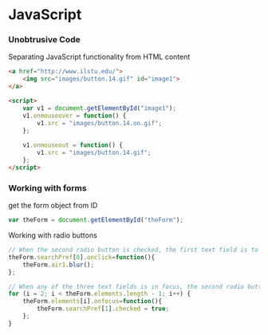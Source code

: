 # JavaScript 

### Unobtrusive Code 
Separating JavaScript functionality from HTML content  

```html
<a href="http://www.ilstu.edu/">
    <img src="images/button.14.gif" id="image1">    
</a>

<script>
    var v1 = document.getElementById("image1");
    v1.onmouseover = function() {
        v1.src = "images/button.14.on.gif";
    };
    
    v1.onmouseout = function() {
        v1.src = "images/button.14.gif";
    };
</script> 
```

### Working with forms 
get the form object from ID
```javascript
var theForm = document.getElementById("theForm");
```

Working with radio buttons
```javascript
// When the second radio button is checked, the first text field is to be set in focus.
theForm.searchPref[0].onclick=function(){
    theForm.air1.blur();
};   
```

```javascript
// When any of the three text fields is in focus, the second radio button is to be checked.	
for (i = 2; i < theForm.elements.length - 1; i++) {
    theForm.elements[i].onfocus=function(){
        theForm.searchPref[1].checked = true;
    };
}
```